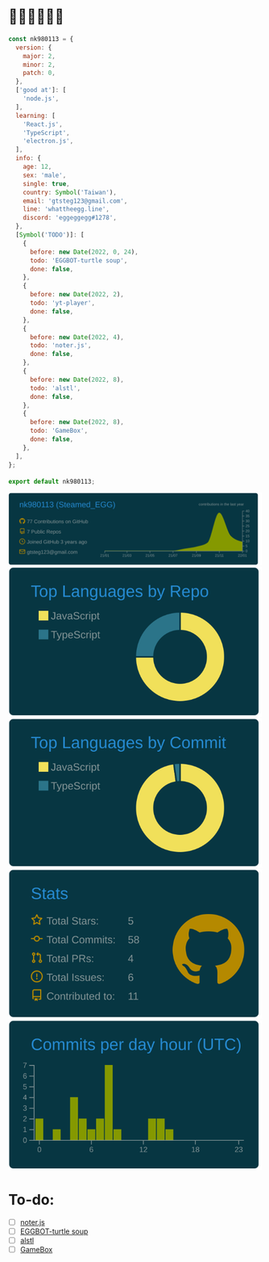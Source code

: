 # 🤔🤔🤔🤔🤔🤔

```js
const nk980113 = {
  version: {
    major: 2,
    minor: 2,
    patch: 0,
  },
  ['good at']: [
    'node.js',
  ],
  learning: [
    'React.js',
    'TypeScript',
    'electron.js',
  ],
  info: {
    age: 12,
    sex: 'male',
    single: true,
    country: Symbol('Taiwan'),
    email: 'gtsteg123@gmail.com',
    line: 'whattheegg.line',
    discord: 'eggeggegg#1278',
  },
  [Symbol('TODO')]: [
    {
      before: new Date(2022, 0, 24),
      todo: 'EGGBOT-turtle soup',
      done: false,
    },
    {
      before: new Date(2022, 2),
      todo: 'yt-player',
      done: false,
    },
    {
      before: new Date(2022, 4),
      todo: 'noter.js',
      done: false,
    },
    {
      before: new Date(2022, 8),
      todo: 'alstl',
      done: false,
    },
    {
      before: new Date(2022, 8),
      todo: 'GameBox',
      done: false,
    },
  ],
};

export default nk980113;
```
[![](https://raw.githubusercontent.com/nk980113/personal-card/master/profile-summary-card-output/solarized_dark/0-profile-details.svg)](https://github.com/vn7n24fzkq/github-profile-summary-cards)
[![](https://raw.githubusercontent.com/nk980113/personal-card/master/profile-summary-card-output/solarized_dark/1-repos-per-language.svg)](https://github.com/vn7n24fzkq/github-profile-summary-cards) [![](https://raw.githubusercontent.com/nk980113/personal-card/master/profile-summary-card-output/solarized_dark/2-most-commit-language.svg)](https://github.com/vn7n24fzkq/github-profile-summary-cards)
[![](https://raw.githubusercontent.com/nk980113/personal-card/master/profile-summary-card-output/solarized_dark/3-stats.svg)](https://github.com/vn7n24fzkq/github-profile-summary-cards) [![](https://raw.githubusercontent.com/nk980113/personal-card/master/profile-summary-card-output/solarized_dark/4-productive-time.svg)](https://github.com/vn7n24fzkq/github-profile-summary-cards)
# To-do:
 - [ ] [noter.js](https://github.com/nk980113/noter)
 - [ ] [EGGBOT-turtle soup](https://github.com/nk980113/EGGBOT)
 - [ ] [alstl](https://github.com/nk980113/alstl)
 - [ ] [GameBox](https://github.com/nk980113/GameBox)
